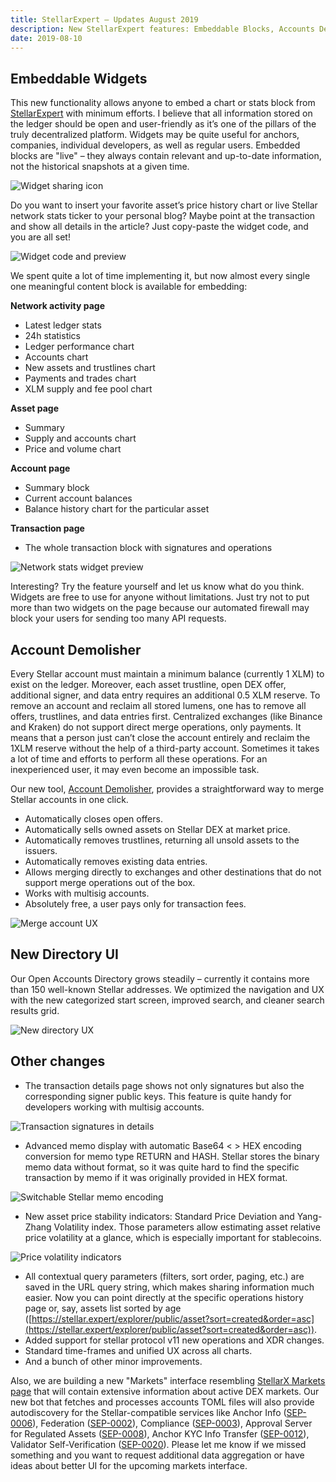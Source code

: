 ```yaml
---
title: StellarExpert – Updates August 2019
description: New StellarExpert features: Embeddable Blocks, Accounts Demolisher, and other
date: 2019-08-10
---
```


## Embeddable Widgets

This new functionality allows anyone to embed a chart or stats block from [StellarExpert](https://stellar.expert) with minimum efforts. I believe that all information stored on the ledger should be open and user-friendly as it’s one of the pillars of the truly decentralized platform. Widgets may be quite useful for anchors, companies, individual developers, as well as regular users. Embedded blocks are "live" – they always contain relevant and up-to-date information, not the historical snapshots at a given time.

![Widget sharing icon](widget-trigger.png)

Do you want to insert your favorite asset’s price history chart or live Stellar network stats ticker to your personal blog? Maybe point at the transaction and show all details in the article? Just copy-paste the widget code, and you are all set!

![Widget code and preview](widget-code.png)

We spent quite a lot of time implementing it, but now almost every single one meaningful content block is available for embedding:

**Network activity page**

* Latest ledger stats
* 24h statistics
* Ledger performance chart
* Accounts chart
* New assets and trustlines chart
* Payments and trades chart
* XLM supply and fee pool chart

**Asset page**

* Summary
* Supply and accounts chart
* Price and volume chart

**Account page**

* Summary block
* Current account balances
* Balance history chart for the particular asset

**Transaction page**

* The whole transaction block with signatures and operations

![Network stats widget preview](widget-network-stats.png)

Interesting? Try the feature yourself and let us know what do you think. Widgets are free to use for anyone without limitations. Just try not to put more than two widgets on the page because our automated firewall may block your users for sending too many API requests.

## Account Demolisher

Every Stellar account must maintain a minimum balance (currently 1 XLM) to exist on the ledger. Moreover, each asset trustline, open DEX offer, additional signer, and data entry requires an additional 0.5 XLM reserve. To remove an account and reclaim all stored lumens, one has to remove all offers, trustlines, and data entries first. Centralized exchanges (like Binance and Kraken) do not support direct merge operations, only payments. It means that a person just can’t close the account entirely and reclaim the 1XLM reserve without the help of a third-party account. Sometimes it takes a lot of time and efforts to perform all these operations. For an inexperienced user, it may even become an impossible task.

Our new tool, [Account Demolisher](https://stellar.expert/demolisher/public/), provides a straightforward way to merge Stellar accounts in one click.

* Automatically closes open offers.
* Automatically sells owned assets on Stellar DEX at market price.
* Automatically removes trustlines, returning all unsold assets to the issuers.
* Automatically removes existing data entries.
* Allows merging directly to exchanges and other destinations that do not support merge operations out of the box.
* Works with multisig accounts.
* Absolutely free, a user pays only for transaction fees.

![Merge account UX](merge-account.png)

## New Directory UI

Our Open Accounts Directory grows steadily – currently it contains more than 150 well-known Stellar addresses. We optimized the navigation and UX with the new categorized start screen, improved search, and cleaner search results grid.

![New directory UX](directory-ux.png)

## Other changes

* The transaction details page shows not only signatures but also the corresponding signer public keys. This feature is quite handy for developers working with multisig accounts.

![Transaction signatures in details](tx-signatures.png)

* Advanced memo display with automatic Base64 < > HEX encoding conversion for memo type RETURN and HASH. Stellar stores the binary memo data without format, so it was quite hard to find the specific transaction by memo if it was originally provided in HEX format.

![Switchable Stellar memo encoding](binary-memo-encoding.png)

* New asset price stability indicators: Standard Price Deviation and Yang-Zhang Volatility index. Those parameters allow estimating asset relative price volatility at a glance, which is especially important for stablecoins.

![Price volatility indicators](price-volatility-indicators.png)

* All contextual query parameters (filters, sort order, paging, etc.) are saved in the URL query string, which makes sharing information much easier. Now you can point directly at the specific operations history page or, say, assets list sorted by age ([https://stellar.expert/explorer/public/asset?sort=created&order=asc](https://stellar.expert/explorer/public/asset?sort=created&order=asc)).
* Added support for stellar protocol v11 new operations and XDR changes.
* Standard time-frames and unified UX across all charts.
* And a bunch of other minor improvements.

Also, we are building a new "Markets" interface resembling [StellarX Markets page](https://www.stellarx.com/markets) that will contain extensive information about active DEX markets. Our new bot that fetches and processes accounts TOML files will also provide autodiscovery for the Stellar-compatible services like Anchor Info ([SEP-0006](https://github.com/stellar/stellar-protocol/blob/master/ecosystem/sep-0006.md)), Federation ([SEP-0002](https://github.com/stellar/stellar-protocol/blob/master/ecosystem/sep-0002.md)), Compliance ([SEP-0003](https://github.com/stellar/stellar-protocol/blob/master/ecosystem/sep-0003.md)), Approval Server for Regulated Assets ([SEP-0008](https://github.com/stellar/stellar-protocol/blob/master/ecosystem/sep-0008.md)), Anchor KYC Info Transfer ([SEP-0012](https://github.com/stellar/stellar-protocol/blob/master/ecosystem/sep-0012.md)), Validator Self-Verification ([SEP-0020](https://github.com/stellar/stellar-protocol/blob/master/ecosystem/sep-0020.md)). Please let me know if we missed something and you want to request additional data aggregation or have ideas about better UI for the upcoming markets interface.